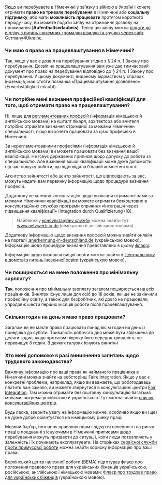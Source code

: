 Якщо ви перебуваєте в Німеччині у зв'язку з війною в Україні і хочете отримати **право на тривале перебування** в Німеччині або **соціальну підтримку**, або мати **можливість працювати** протягом короткого періоду часу, ви можете подати заяву на отримання дозволу на проживання (**Aufenthaltserlaubnis**). Тепер цю заяву можна [подати до відділу з питань іноземних громадян швидко та зручно через сайт Germany4Ukraine](https://www.germany4ukraine.de/hilfeportal-ua/%D0%BE%D0%BD%D0%BB%D0%B0%D0%B9%D0%BD-%D0%BF%D0%BE%D1%81%D0%BB%D1%83%D0%B3%D0%B8/%D0%B2%D0%B8%D0%B4-%D0%BD%D0%B0-%D0%BF%D1%80%D0%BE%D0%B6%D0%B8%D0%B2%D0%B0%D0%BD%D0%BD%D1%8F).
### Чи маю я право на працевлаштування в Німеччині?
Так, якщо у вас є дозвіл на перебування згідно з § 24 п. 1 Закону про перебування. Дозвіл на працевлаштування вам уже дає тимчасовий документ про право на перебування відповідно до § 24 п. 1 Закону про перебування. У цьому документі, виданому відомством у справах іноземців, має стояти позначка «Працевлаштування дозволено» (Erwerbstätigkeit erlaubt).
### Чи потрібне мені визнання професійної кваліфікації для того, щоб отримати право на працевлаштування?  
Ні, лише для [регламентованих професій](https://www.anerkennung-in-deutschland.de/html/en/service/glossary_r.php) (інформація німецькою й англійською мовами) на кшталт лікаря, архітектора або вчителя потрібно отримати визнання отриманої за межами Німеччини спеціальності, якщо ви хочете працювати за цією професією в Німеччині. 

За [нерегламентованими професіями](https://www.anerkennung-in-deutschland.de/html/en/service/glossary_n.php) (інформація німецькою й англійською мовами) ви можете працювати без визнання вашої кваліфікації. Не існує державних приписів щодо допуску до роботи за спеціальністю. Але визнання вашої кваліфікації може дуже допомогти під час пошуку роботи, що відповідала б вашій компетентності. 

Агентство зайнятості або центр зайнятості, що відповідають за вас, можуть надати вам первинну інформацію щодо процедури визнання професій.

Додаткову незалежну консультацію щодо визнання отриманої вами за межами Німеччини кваліфікації ви можете отримати безкоштовно в консультаційних службах програми сприяння «Інтеграція через підвищення кваліфікації» (Integration durch Qualifizierung (IQ). 
>Найближчу [консультаційну службу](https://www.netzwerk-iq.de/foerderprogramm-iq/landesnetzwerke/karte) можна знайти тут: www.netzwerk-iq.de (німецькою й англійською мовами).

Додаткову інформацію щодо визнання професій можна знайти онлайн на порталі [.anerkennung-in-deutschland.de](https://www.anerkennung-in-deutschland.de/html/uk/index.php) (українською мовою). Інформацію щодо процедури визнання представлено в цьому [флаєрі](https://www.anerkennung-in-deutschland.de/assets/content/Medien_Dokumente-AI/2022-flyer-anerkennung-in-deutschland-uk.pdf).

Інформацію щодо визнання вищої освіти можна знайти в [Центральному відомстві з питань іноземної освіти](https://www.kmk.org/zab/zeugnisbewertung/ua.html) (українською мовою).
### Чи поширюється на мене положення про мінімальну зарплату?
**Так**, положення про мінімальну зарплату загалом поширюється на всіх працівників. Виняток існує лише для осіб до 18 років, які ще не закінчили професійну освіту, а також для безробітних, які довго не працювали, упродовж шести перших місяців роботи після працевлаштування.
### Скільки годин на день я маю право працювати?
Загалом ви не маєте права працювати понад вісім годин на день із понеділка до суботи. Тривалість робочого дня може бути збільшена до десяти годин, якщо протягом півроку  його середня тривалість не перевищує 8 годин. В деяких галузях існують винятки
### Хто мені допоможе в разі виникнення запитань щодо трудового законодавства?
Важливу інформацію про ваші права як найманого працівника в Німеччині можна знайти на вебсторінці Faire Integration. Якщо у вас є конкретні проблеми, наприклад, якщо ви вважаєте, що роботодавець платить вам замало, ви можете звернутися в консультаційні центри [Fair Integration](https://www.faire-integration.de/de/topic/236.ich-lebe-bereits-in-deutschland.html). Там можна отримати безкоштовну консультацію багатьма мовами, зокрема російською й українською. Тут можна знайти [список консультаційних центрів](https://www.faire-integration.de/de/topic/11.beratungsstellen.html).

Будь ласка, зверніть увагу на інформацію нижче, особливо якщо ви (ще) не дуже добре орієнтуєтеся на німецькому ринку праці:

Мовний бар’єр, незнання правових норм і відчуття непевності на ринку праці в поєднанні з існуючими в Німеччині приписами щодо перебування можуть призвести до ситуації, коли люди потрапляють у залежність і їх починають експлуатувати. На сторінках [сервісної служби проти примусової роботи](https://www.servicestelle-gegen-zwangsarbeit.de/en/) можна знайти корисну інформацію про ваші права. 

Берлінський центр належної роботи (BEMA) підготував флаєр про положення правового права для українських біженців українською, російською, англійською і німецькою мовами: [Флаєр про трудове право для українських біженців](https://bema.berlin/site/assets/files/1358/flyer_ukraine_ua_final.pdf) (українською мовою).

